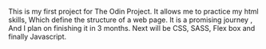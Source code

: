 This is my first project for The Odin Project. It allows me to practice my html skills, Which define the structure of a web page. It is a promising journey , And I plan on finishing it in 3 months. Next will be CSS, SASS, Flex box and finally Javascript.  
